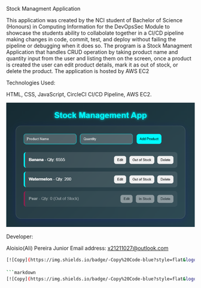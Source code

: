  Stock Managment Application

 This application was created by the NCI student of Bachelor of Science (Honours) in Computing Information for the DevOpsSec Module to showcase the students ability to collabolate together in a CI/CD pipeline making changes in code, commit, test, and deploy without failing the pipeline or debugging when it does so.
 The program is a Stock Managment Application that handles CRUD operation by taking product name and quantity input from the user and listing them on the screen, once a product is created the user can edit product details, mark it as out of stock, or delete the product.
 The application is hosted by AWS EC2

Technologies Used:

HTML, CSS, JavaScript, CircleCI CI/CD Pipeline, AWS EC2.

![alt text](src/assets/image.png)

Developer:

Aloisio(Ali) Pereira Junior
Email address:
x21211027@outlook.com 
```bash
[![Copy](https://img.shields.io/badge/-Copy%20Code-blue?style=flat&logo=github)](#)

```markdown
[![Copy](https://img.shields.io/badge/-Copy%20Code-blue?style=flat&logo=github)](#)
